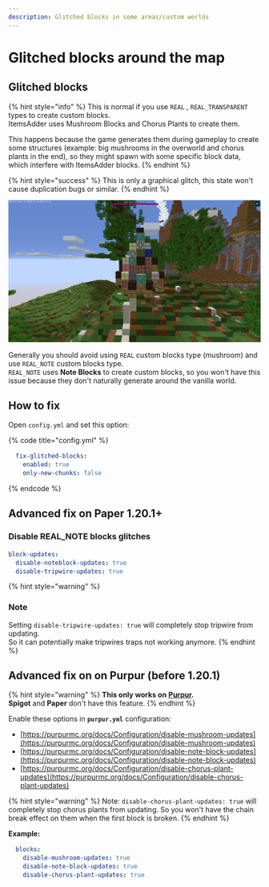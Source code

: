 ```yaml
---
description: Glitched blocks in some areas/custom worlds
---
```


# Glitched blocks around the map

## Glitched blocks

{% hint style="info" %}
This is normal if you use `REAL` , `REAL_TRANSPARENT` types to create custom blocks.\
ItemsAdder uses Mushroom Blocks and Chorus Plants to create them.

This happens because the game generates them during gameplay to create some structures (example: big mushrooms in the overworld and chorus plants in the end), so they might spawn with some specific block data, which interfere with ItemsAdder blocks.
{% endhint %}

{% hint style="success" %}
This is only a graphical glitch, this state won't cause duplication bugs or similar.
{% endhint %}

![](../../../.gitbook/assets/image.png)

Generally you should avoid using `REAL` custom blocks type (mushroom) and use `REAL_NOTE` custom blocks type.\
`REAL_NOTE` uses **Note Blocks** to create custom blocks, so you won't have this issue because they don't naturally generate around the vanilla world.

## How to fix

Open `config.yml` and set this option:

{% code title="config.yml" %}
```yaml
  fix-glitched-blocks:
    enabled: true
    only-new-chunks: false
```
{% endcode %}

## Advanced fix on Paper 1.20.1+

### Disable REAL\_NOTE blocks glitches

```yaml
block-updates:
  disable-noteblock-updates: true
  disable-tripwire-updates: true
```

{% hint style="warning" %}
### Note

Setting `disable-tripwire-updates: true` will completely stop tripwire from updating.\
So it can potentially make tripwires traps not working anymore.
{% endhint %}

## Advanced fix on on Purpur (before 1.20.1)

{% hint style="warning" %}
**This only works on** [**Purpur**](https://purpur.pl3x.net)**.**\
**Spigot** and **Paper** don't have this feature.
{% endhint %}

Enable these options in **`purpur.yml`** configuration:

* [https://purpurmc.org/docs/Configuration/disable-mushroom-updates](https://purpurmc.org/docs/Configuration/disable-mushroom-updates)
* [https://purpurmc.org/docs/Configuration/disable-note-block-updates](https://purpurmc.org/docs/Configuration/disable-note-block-updates)
* [https://purpurmc.org/docs/Configuration/disable-chorus-plant-updates](https://purpurmc.org/docs/Configuration/disable-chorus-plant-updates)

{% hint style="warning" %}
Note: `disable-chorus-plant-updates: true` will completely stop chorus plants from updating. So you won't have the chain break effect on them when the first block is broken.
{% endhint %}

**Example:**

```yaml
  blocks:
    disable-mushroom-updates: true
    disable-note-block-updates: true
    disable-chorus-plant-updates: true
```
